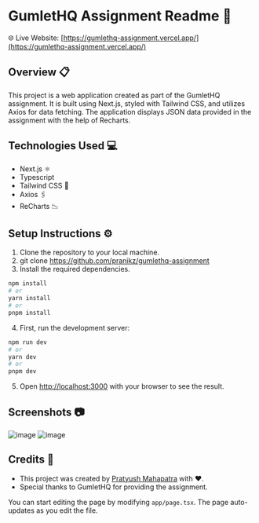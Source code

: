 # GumletHQ Assignment Readme :rocket:

🌐 Live Website: [https://gumlethq-assignment.vercel.app/](https://gumlethq-assignment.vercel.app/)

## Overview :clipboard:

This project is a web application created as part of the GumletHQ assignment. It is built using Next.js, styled with Tailwind CSS, and utilizes Axios for data fetching. The application displays JSON data provided in the assignment with the help of Recharts.

## Technologies Used :computer:

- Next.js ⚛️
- Typescript
- Tailwind CSS 🌊
- Axios 🖇️
- ReCharts 📉

## Setup Instructions :gear:

1. Clone the repository to your local machine.
2. git clone <https://github.com/pranikz/gumlethq-assignment>
3. Install the required dependencies.
 ```bash
npm install
# or
yarn install
# or
pnpm install
```
4. First, run the development server:
```bash
npm run dev
# or
yarn dev
# or
pnpm dev
```

5. Open [http://localhost:3000](http://localhost:3000) with your browser to see the result.

## Screenshots :camera:


![image](https://github.com/pranikz/gumlethq-assignment/assets/44764138/a89cc999-fd28-4591-b037-e9a249082173)
![image](https://github.com/pranikz/gumlethq-assignment/assets/44764138/8cd4773c-1070-4314-8bca-d28c8753f14c)





## Credits :clap:

- This project was created by [Pratyush Mahapatra](https://www.pranikz.dev/)  with ❤️.
- Special thanks to GumletHQ for providing the assignment.

You can start editing the page by modifying `app/page.tsx`. The page auto-updates as you edit the file.
